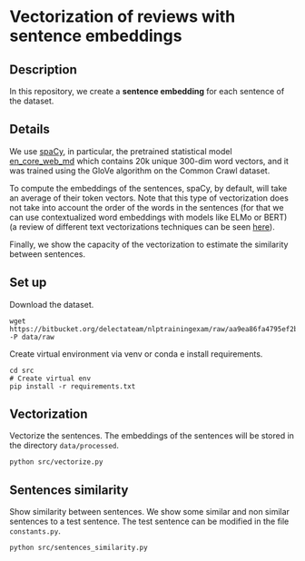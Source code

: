 # Vectorization of reviews with sentence embeddings

## Description
In this repository, we create a **sentence embedding** for each sentence of the dataset. 

## Details

We use [spaCy](https://spacy.io/), in particular, the pretrained statistical model [en_core_web_md](https://spacy.io/models/en#en_core_web_md) which contains 20k unique 300-dim word vectors, and it was trained using the GloVe algorithm on the Common Crawl dataset. 

To compute the embeddings of the sentences, spaCy, by default, will take an average of their token vectors. Note that this type of vectorization does not take into account the order of the words in the sentences (for that we can use contextualized word embeddings with models like ELMo or BERT) (a review of different text vectorizations techniques can be seen [here]()). 

Finally, we show the capacity of the vectorization to estimate the similarity between sentences.

## Set up
Download the dataset.
```shell
wget https://bitbucket.org/delectateam/nlptrainingexam/raw/aa9ea86fa4795ef2bcba2af622add9a8e69c6621/resources/vectorization/corpus.csv -P data/raw
```

Create virtual environment via venv or conda e install requirements.
```shell
cd src
# Create virtual env
pip install -r requirements.txt
```

## Vectorization
Vectorize the sentences. The embeddings of the sentences will be stored in the directory `data/processed`.
```shell
python src/vectorize.py
```

## Sentences similarity
Show similarity between sentences. We show some similar and non similar sentences to a test sentence. The test sentence can be modified in the file `constants.py`.
```shell
python src/sentences_similarity.py
```
